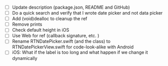 -   [ ] Update description (package.json, README and GitHub)
-   [ ] Do a quick search and verify that I wrote date picker and not data picker
-   [ ] Add (void)dealloc to cleanup the ref
-   [ ] Remove prints
-   [ ] Check default height in iOS
-   [ ] Use Web for ref (callback signature, etc. )
-   [ ] Rename RTNDatePicker.swift (and the class) to RTNDatePickerView.swift for code-look-alike with Android
-   [ ] iOS: What if the label is too long and what happen if we change it dynamically
